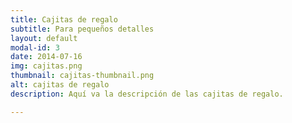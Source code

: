 ```yaml
---
title: Cajitas de regalo
subtitle: Para pequeños detalles
layout: default
modal-id: 3
date: 2014-07-16
img: cajitas.png
thumbnail: cajitas-thumbnail.png
alt: cajitas de regalo 
description: Aquí va la descripción de las cajitas de regalo.

---
```

